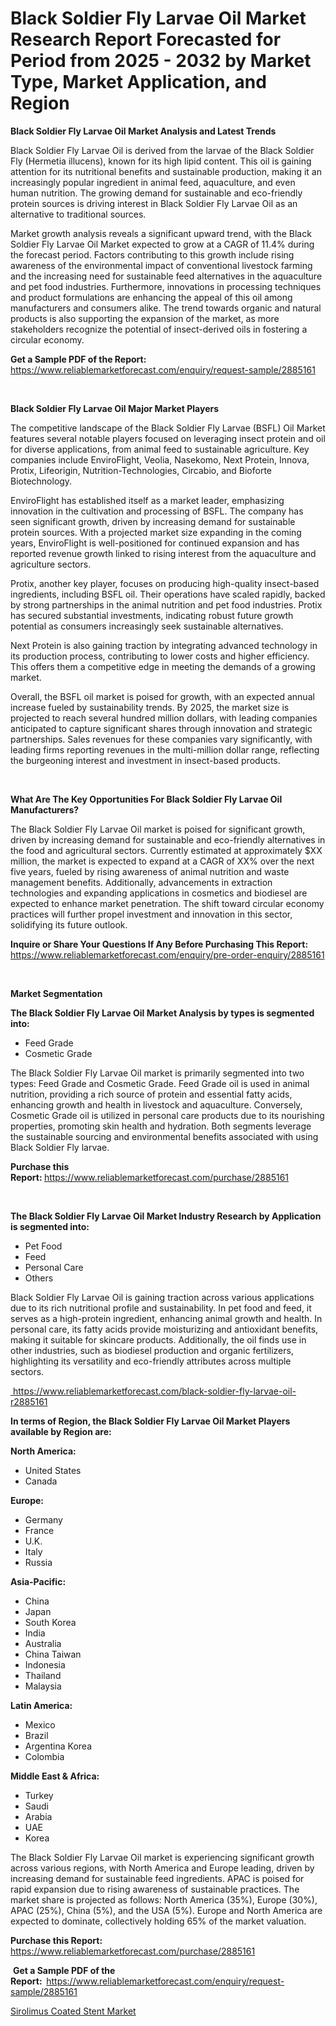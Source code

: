 <p><h1>Black Soldier Fly Larvae Oil Market Research Report Forecasted for Period from 2025 -  2032 by Market Type, Market Application, and Region</h1></p><p><strong>Black Soldier Fly Larvae Oil Market Analysis and Latest Trends</strong></p>
<p><p>Black Soldier Fly Larvae Oil is derived from the larvae of the Black Soldier Fly (Hermetia illucens), known for its high lipid content. This oil is gaining attention for its nutritional benefits and sustainable production, making it an increasingly popular ingredient in animal feed, aquaculture, and even human nutrition. The growing demand for sustainable and eco-friendly protein sources is driving interest in Black Soldier Fly Larvae Oil as an alternative to traditional sources.</p><p>Market growth analysis reveals a significant upward trend, with the Black Soldier Fly Larvae Oil Market expected to grow at a CAGR of 11.4% during the forecast period. Factors contributing to this growth include rising awareness of the environmental impact of conventional livestock farming and the increasing need for sustainable feed alternatives in the aquaculture and pet food industries. Furthermore, innovations in processing techniques and product formulations are enhancing the appeal of this oil among manufacturers and consumers alike. The trend towards organic and natural products is also supporting the expansion of the market, as more stakeholders recognize the potential of insect-derived oils in fostering a circular economy.</p></p>
<p><strong>Get a Sample PDF of the Report:&nbsp;</strong> <a href="https://www.reliablemarketforecast.com/enquiry/request-sample/2885161?utm_campaign=3049&utm_medium=2&utm_source=Github&utm_content=ia&utm_term=13032025&utm_id=black-soldier-fly-larvae-oil">https://www.reliablemarketforecast.com/enquiry/request-sample/2885161</a></p>
<p>&nbsp;</p>
<p><strong>Black Soldier Fly Larvae Oil Major Market Players</strong></p>
<p><p>The competitive landscape of the Black Soldier Fly Larvae (BSFL) Oil Market features several notable players focused on leveraging insect protein and oil for diverse applications, from animal feed to sustainable agriculture. Key companies include EnviroFlight, Veolia, Nasekomo, Next Protein, Innova, Protix, Lifeorigin, Nutrition-Technologies, Circabio, and Bioforte Biotechnology. </p><p>EnviroFlight has established itself as a market leader, emphasizing innovation in the cultivation and processing of BSFL. The company has seen significant growth, driven by increasing demand for sustainable protein sources. With a projected market size expanding in the coming years, EnviroFlight is well-positioned for continued expansion and has reported revenue growth linked to rising interest from the aquaculture and agriculture sectors.</p><p>Protix, another key player, focuses on producing high-quality insect-based ingredients, including BSFL oil. Their operations have scaled rapidly, backed by strong partnerships in the animal nutrition and pet food industries. Protix has secured substantial investments, indicating robust future growth potential as consumers increasingly seek sustainable alternatives.</p><p>Next Protein is also gaining traction by integrating advanced technology in its production process, contributing to lower costs and higher efficiency. This offers them a competitive edge in meeting the demands of a growing market.</p><p>Overall, the BSFL oil market is poised for growth, with an expected annual increase fueled by sustainability trends. By 2025, the market size is projected to reach several hundred million dollars, with leading companies anticipated to capture significant shares through innovation and strategic partnerships. Sales revenues for these companies vary significantly, with leading firms reporting revenues in the multi-million dollar range, reflecting the burgeoning interest and investment in insect-based products.</p></p>
<p>&nbsp;</p>
<p><strong>What Are The Key Opportunities For Black Soldier Fly Larvae Oil Manufacturers?</strong></p>
<p><p>The Black Soldier Fly Larvae Oil market is poised for significant growth, driven by increasing demand for sustainable and eco-friendly alternatives in the food and agricultural sectors. Currently estimated at approximately $XX million, the market is expected to expand at a CAGR of XX% over the next five years, fueled by rising awareness of animal nutrition and waste management benefits. Additionally, advancements in extraction technologies and expanding applications in cosmetics and biodiesel are expected to enhance market penetration. The shift toward circular economy practices will further propel investment and innovation in this sector, solidifying its future outlook.</p></p>
<p><strong>Inquire or Share Your Questions If Any Before Purchasing This Report:</strong> <a href="https://www.reliablemarketforecast.com/enquiry/pre-order-enquiry/2885161?utm_campaign=3049&utm_medium=2&utm_source=Github&utm_content=ia&utm_term=13032025&utm_id=black-soldier-fly-larvae-oil">https://www.reliablemarketforecast.com/enquiry/pre-order-enquiry/2885161</a></p>
<p>&nbsp;</p>
<p><strong>Market Segmentation</strong></p>
<p><strong>The Black Soldier Fly Larvae Oil Market Analysis by types is segmented into:</strong></p>
<p><ul><li>Feed Grade</li><li>Cosmetic Grade</li></ul></p>
<p><p>The Black Soldier Fly Larvae Oil market is primarily segmented into two types: Feed Grade and Cosmetic Grade. Feed Grade oil is used in animal nutrition, providing a rich source of protein and essential fatty acids, enhancing growth and health in livestock and aquaculture. Conversely, Cosmetic Grade oil is utilized in personal care products due to its nourishing properties, promoting skin health and hydration. Both segments leverage the sustainable sourcing and environmental benefits associated with using Black Soldier Fly larvae.</p></p>
<p><strong>Purchase this Report:&nbsp;</strong><a href="https://www.reliablemarketforecast.com/purchase/2885161?utm_campaign=3049&utm_medium=2&utm_source=Github&utm_content=ia&utm_term=13032025&utm_id=black-soldier-fly-larvae-oil">https://www.reliablemarketforecast.com/purchase/2885161</a></p>
<p>&nbsp;</p>
<p><strong>The Black Soldier Fly Larvae Oil Market Industry Research by Application is segmented into:</strong></p>
<p><ul><li>Pet Food</li><li>Feed</li><li>Personal Care</li><li>Others</li></ul></p>
<p><p>Black Soldier Fly Larvae Oil is gaining traction across various applications due to its rich nutritional profile and sustainability. In pet food and feed, it serves as a high-protein ingredient, enhancing animal growth and health. In personal care, its fatty acids provide moisturizing and antioxidant benefits, making it suitable for skincare products. Additionally, the oil finds use in other industries, such as biodiesel production and organic fertilizers, highlighting its versatility and eco-friendly attributes across multiple sectors.</p></p>
<p><a href="https://www.reliablemarketforecast.com/black-soldier-fly-larvae-oil-r2885161?utm_campaign=3049&utm_medium=2&utm_source=Github&utm_content=ia&utm_term=13032025&utm_id=black-soldier-fly-larvae-oil">&nbsp;https://www.reliablemarketforecast.com/black-soldier-fly-larvae-oil-r2885161</a></p>
<p><strong>In terms of Region, the Black Soldier Fly Larvae Oil Market Players available by Region are:</strong></p>
<p>
    <p> <strong> North America: </strong>
        <ul>
            <li>United States</li>
            <li>Canada</li>
        </ul>
        </p> 
    <p> <strong> Europe: </strong>
        <ul>
            <li>Germany</li>
            <li>France</li>
            <li>U.K.</li>
            <li>Italy</li>
            <li>Russia</li>
        </ul>
        </p> 
    <p> <strong> Asia-Pacific: </strong>
        <ul>
            <li>China</li>
            <li>Japan</li>
            <li>South Korea</li>
            <li>India</li>
            <li>Australia</li>
            <li>China Taiwan</li>
            <li>Indonesia</li>
            <li>Thailand</li>
            <li>Malaysia</li>
        </ul>
        </p> 
    <p> <strong> Latin America: </strong>
        <ul>
            <li>Mexico</li>
            <li>Brazil</li>
            <li>Argentina Korea</li>
            <li>Colombia</li>
        </ul>
        </p> 
    <p> <strong> Middle East & Africa: </strong>
        <ul>
            <li>Turkey</li>
            <li>Saudi</li>
            <li>Arabia</li>
            <li>UAE</li>
            <li>Korea</li>
        </ul>
    </p>
    </p>
<p><p>The Black Soldier Fly Larvae Oil market is experiencing significant growth across various regions, with North America and Europe leading, driven by increasing demand for sustainable feed ingredients. APAC is poised for rapid expansion due to rising awareness of sustainable practices. The market share is projected as follows: North America (35%), Europe (30%), APAC (25%), China (5%), and the USA (5%). Europe and North America are expected to dominate, collectively holding 65% of the market valuation.</p></p>
<p><strong>Purchase this Report: </strong><a href="https://www.reliablemarketforecast.com/purchase/2885161?utm_campaign=3049&utm_medium=2&utm_source=Github&utm_content=ia&utm_term=13032025&utm_id=black-soldier-fly-larvae-oil">https://www.reliablemarketforecast.com/purchase/2885161</a></p>
<p>&nbsp;<strong>Get a Sample PDF of the Report:&nbsp;&nbsp;</strong><a href="https://www.reliablemarketforecast.com/enquiry/request-sample/2885161?utm_campaign=3049&utm_medium=2&utm_source=Github&utm_content=ia&utm_term=13032025&utm_id=black-soldier-fly-larvae-oil">https://www.reliablemarketforecast.com/enquiry/request-sample/2885161</a></p>
<p><strong></strong></p>
<p><p><a href="https://github.com/briandahm87/Market-Research-Report-List-1/blob/main/sirolimus-coated-stent-market.md?utm_campaign=3049&utm_medium=2&utm_source=Github&utm_content=ia&utm_term=13032025&utm_id=black-soldier-fly-larvae-oil">Sirolimus Coated Stent Market</a></p></p>